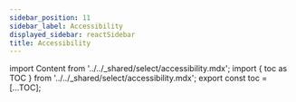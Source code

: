 ```yaml
---
sidebar_position: 11
sidebar_label: Accessibility
displayed_sidebar: reactSidebar
title: Accessibility
---
```


import Content from '../../_shared/select/accessibility.mdx';
import { toc as TOC } from '../../_shared/select/accessibility.mdx';
export const toc = [...TOC];

<Content />
